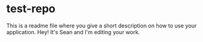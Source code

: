 # test-repo
This is a readme file where you give a short description on how to use your application.
Hey! It's Sean and I'm editing your work. 